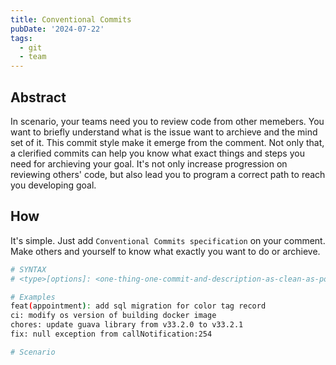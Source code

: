 ```yaml
---
title: Conventional Commits
pubDate: '2024-07-22'
tags:
  - git
  - team
---
```



Abstract
---
In scenario, your teams need you to review code from other memebers. You want to briefly understand what is the issue want to archieve and the mind set of it. This commit style make it emerge from the comment. Not only that, a clerified commits can help you know what exact things and steps you need for archieving your goal. It's not only increase progression on reviewing others' code, but also lead you to program a correct path to reach you developing goal.


How
---
It's simple. Just add `Conventional Commits specification` on your comment. Make others and yourself to know what exactly you want to do or archieve.

```bash
# SYNTAX
# <type>[options]: <one-thing-one-commit-and-description-as-clean-as-possible>

# Examples
feat(appointment): add sql migration for color tag record
ci: modify os version of building docker image
chores: update guava library from v33.2.0 to v33.2.1
fix: null exception from callNotification:254

# Scenario

```